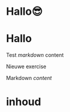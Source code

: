 # Hallo😎
# Hallo
Test *markdown* content

Nieuwe exercise

<ShortExercise id="47Nzk4AMO3qhui1SEYRU" title="test">
  
  Markdown *content*
  
  # inhoud
  
</ShortExercise>
